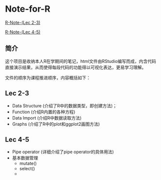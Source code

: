 # Note-for-R

[R-Note-(Lec 2-3)](https://htmlpreview.github.io/?https://github.com/Luoberer/Note-for-R-Lec/blob/main/Note-for-R--Lec-2-3-.html)

[R-Note-(Lec 4-5)](https://htmlpreview.github.io/?https://github.com/Luoberer/Note-for-R-Lec/blob/main/Note-for-R--Lec-4-.html)

## 简介

这个项目是收纳本人R在学期间的笔记，html文件由RStudio编写而成，内含代码直接演示结果，从而使得每段代码的功能得以可视化表达，更易学习理解。

文件的顺序为课程推进顺序，内容概括如下：

## Lec 2-3
+ Data Structure (介绍了R中的数据类型，即创建方法)；
+ Function (介绍R内置的各种方程)
+ Data Import (介绍R中数据读取方法)
+ Graphs (介绍了R中的plot和ggplot2画图方法)

## Lec 4-5
+ Pipe operator (详细介绍了pipe operator的具体用法)
+ 基本数据管理
  + mutate()
  + select()
  + 
